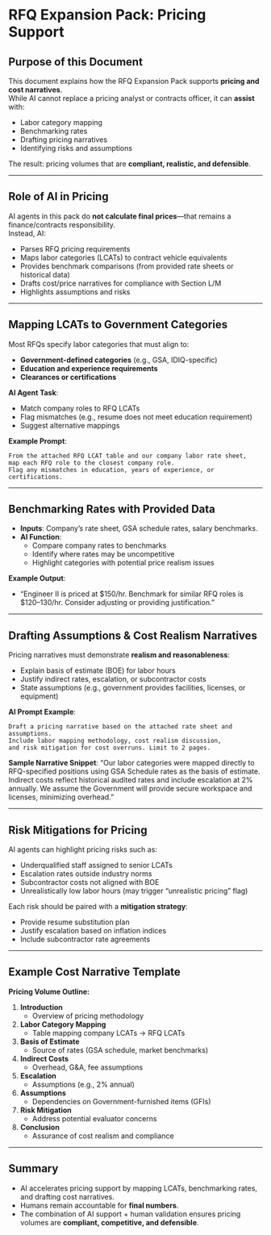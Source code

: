 # RFQ Expansion Pack: Pricing Support

## Purpose of this Document

This document explains how the RFQ Expansion Pack supports **pricing and cost narratives**.  
While AI cannot replace a pricing analyst or contracts officer, it can **assist** with:

- Labor category mapping
- Benchmarking rates
- Drafting pricing narratives
- Identifying risks and assumptions

The result: pricing volumes that are **compliant, realistic, and defensible**.

---

## Role of AI in Pricing

AI agents in this pack do **not calculate final prices**—that remains a finance/contracts responsibility.  
Instead, AI:

- Parses RFQ pricing requirements
- Maps labor categories (LCATs) to contract vehicle equivalents
- Provides benchmark comparisons (from provided rate sheets or historical data)
- Drafts cost/price narratives for compliance with Section L/M
- Highlights assumptions and risks

---

## Mapping LCATs to Government Categories

Most RFQs specify labor categories that must align to:

- **Government-defined categories** (e.g., GSA, IDIQ-specific)
- **Education and experience requirements**
- **Clearances or certifications**

**AI Agent Task**:

- Match company roles to RFQ LCATs
- Flag mismatches (e.g., resume does not meet education requirement)
- Suggest alternative mappings

**Example Prompt**:

```
From the attached RFQ LCAT table and our company labor rate sheet,
map each RFQ role to the closest company role.
Flag any mismatches in education, years of experience, or certifications.
```

---

## Benchmarking Rates with Provided Data

- **Inputs**: Company’s rate sheet, GSA schedule rates, salary benchmarks.
- **AI Function**:
  - Compare company rates to benchmarks
  - Identify where rates may be uncompetitive
  - Highlight categories with potential price realism issues

**Example Output**:

- “Engineer II is priced at $150/hr. Benchmark for similar RFQ roles is $120–130/hr. Consider adjusting or providing justification.”

---

## Drafting Assumptions & Cost Realism Narratives

Pricing narratives must demonstrate **realism and reasonableness**:

- Explain basis of estimate (BOE) for labor hours
- Justify indirect rates, escalation, or subcontractor costs
- State assumptions (e.g., government provides facilities, licenses, or equipment)

**AI Prompt Example**:

```
Draft a pricing narrative based on the attached rate sheet and assumptions.
Include labor mapping methodology, cost realism discussion,
and risk mitigation for cost overruns. Limit to 2 pages.
```

**Sample Narrative Snippet**:
“Our labor categories were mapped directly to RFQ-specified positions using GSA Schedule rates as the basis of estimate. Indirect costs reflect historical audited rates and include escalation at 2% annually. We assume the Government will provide secure workspace and licenses, minimizing overhead.”

---

## Risk Mitigations for Pricing

AI agents can highlight pricing risks such as:

- Underqualified staff assigned to senior LCATs
- Escalation rates outside industry norms
- Subcontractor costs not aligned with BOE
- Unrealistically low labor hours (may trigger “unrealistic pricing” flag)

Each risk should be paired with a **mitigation strategy**:

- Provide resume substitution plan
- Justify escalation based on inflation indices
- Include subcontractor rate agreements

---

## Example Cost Narrative Template

**Pricing Volume Outline:**

1. **Introduction**
   - Overview of pricing methodology
2. **Labor Category Mapping**
   - Table mapping company LCATs → RFQ LCATs
3. **Basis of Estimate**
   - Source of rates (GSA schedule, market benchmarks)
4. **Indirect Costs**
   - Overhead, G&A, fee assumptions
5. **Escalation**
   - Assumptions (e.g., 2% annual)
6. **Assumptions**
   - Dependencies on Government-furnished items (GFIs)
7. **Risk Mitigation**
   - Address potential evaluator concerns
8. **Conclusion**
   - Assurance of cost realism and compliance

---

## Summary

- AI accelerates pricing support by mapping LCATs, benchmarking rates, and drafting cost narratives.
- Humans remain accountable for **final numbers**.
- The combination of AI support + human validation ensures pricing volumes are **compliant, competitive, and defensible**.
